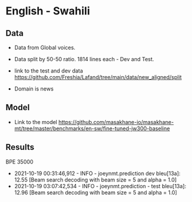 # English - Swahili

## Data

- Data from Global voices. 

- Data split by 50-50 ratio. 1814 lines each - Dev and Test.

- link to the test and dev data
https://github.com/Freshia/Lafand/tree/main/data/new_aligned/split

- Domain is news

## Model

- Link to the model
https://github.com/masakhane-io/masakhane-mt/tree/master/benchmarks/en-sw/fine-tuned-jw300-baseline

## Results

BPE 35000 
- 2021-10-19 00:31:46,912 - INFO - joeynmt.prediction dev bleu[13a]:  12.55 [Beam search decoding with beam size = 5 and alpha = 1.0]
- 2021-10-19 03:07:42,534 - INFO - joeynmt.prediction - test bleu[13a]:  12.96 [Beam search decoding with beam size = 5 and alpha = 1.0]

